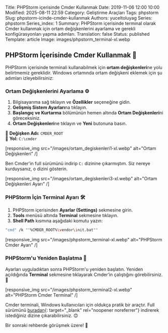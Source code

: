 Title: PHPStorm içerisinde Cmder Kullanmak
Date: 2019-11-06 12:00 10:00
Modified: 2025-08-11 22:59
Category: Geliştirme Araçları
Tags: phpstorm
Slug: phpstorm-icinde-cmder-kullanmak
Authors: yuceltoluyag
Series: phpstorm
Series_index: 1
Summary: PHPStorm içerisinde terminal olarak Cmder kullanmak için ortam değişkenlerini ayarlama ve gerekli konfigürasyonları yapma adımları.
Translation: false
Status: published
Template: article
Image: images/phpstorm_terminal-xl.webp

## PHPStorm İçerisinde Cmder Kullanmak 🚀

PHPStorm içerisinde terminali kullanabilmek için **ortam değişkenleri**ne yolu belirtmemiz gereklidir. Windows ortamında ortam değişkeni eklemek için şu adımları izleyebilirsiniz:

### Ortam Değişkenlerini Ayarlama ⚙️

1. Bilgisayarıma sağ tıklayın ve **Özellikler** seçeneğine gidin.
2. **Gelişmiş Sistem Ayarları**na tıklayın.
3. **Başlangıç ve Kurtarma** bölümünün hemen altında **Ortam Değişkenleri**ni göreceksiniz.
4. **Ortam Değişkenleri**ne tıklayın ve **Yeni** butonuna basın.

📌 **Değişken Adı:** `CMDER_ROOT`  
📌 **Yol:** `C:\cmder`


[responsive_img src="/images/ortam_degiskenleri1-xl.webp" alt="Ortam Değişkenleri" /]


Ben Cmder'in full sürümünü indirip `C:` dizinine çıkarmıştım. Siz nereye kurduysanız, o dizini gösterin.


[responsive_img src="/images/ortam_degiskenleri3-xl.webp" alt="Ortam Değişkenleri Ayarı" /]

### PHPStorm İçin Terminal Ayarı 🛠️

1. PHPStorm içerisinden **Ayarlar (Settings)** sekmesine girin.
2. **Tools** menüsü altında **Terminal** sekmesine tıklayın.
3. **Shell Path** kısmına aşağıdaki komutu yazın:

```bash
"cmd" /k ""%CMDER_ROOT%\vendor\init.bat""
```


[responsive_img src="/images/phpstorm_terminal-xl.webp" alt="PHPStorm Cmder Ayarı" /]

### PHPStorm'u Yeniden Başlatma 🔄

Ayarları uyguladıktan sonra PHPStorm'u yeniden başlatın. Yeniden açıldığında **Terminal** sekmesine tıklayarak Cmder’in çalıştığını görebilirsiniz. 🎉


[responsive_img src="/images/phpstorm_terminal2-xl.webp" alt="PHPStorm Cmder Terminal" /]

Cmder terminali, Windows kullanıcıları için oldukça pratik bir araçtır. Full sürümünü [buradan](https://cmder.app/){: target="_blank" rel="noopener noreferrer"} indirerek istediğiniz dizine çıkarabilirsiniz. 😊

Bir sonraki rehberde görüşmek üzere! 🚀


